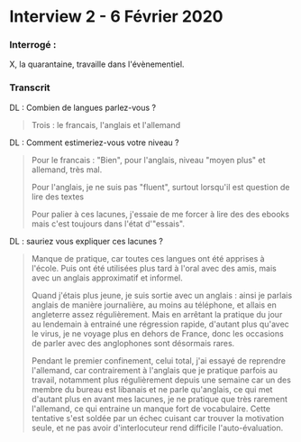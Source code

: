 # Interview 2 - 6 Février 2020

### Interrogé :

X, la quarantaine, travaille dans l'évènementiel.

### Transcrit

DL : Combien de langues parlez-vous ?

> Trois : le francais, l'anglais et l'allemand

DL : Comment estimeriez-vous votre niveau ?

> Pour le francais : "Bien", pour l'anglais, niveau "moyen plus" et allemand, très mal.
>
> Pour l'anglais, je ne suis pas "fluent", surtout lorsqu'il est question de lire des textes
>
> Pour palier à ces lacunes, j'essaie de me forcer à lire des des ebooks mais c'est toujours dans l'état d'"essais".

DL : sauriez vous expliquer ces lacunes ?

> Manque de pratique, car toutes ces langues ont été apprises à l'école. Puis ont été utilisées plus tard à l'oral avec des amis, mais avec un anglais approximatif et informel.
>
> Quand j'étais plus jeune, je suis sortie avec un anglais : ainsi je parlais anglais de manière journalière, au moins au téléphone, et allais en angleterre assez régulièrement. Mais en arrêtant la pratique du jour au lendemain à entrainé une régression rapide, d'autant plus qu'avec le virus, je ne voyage plus en dehors de France, donc les occasions de parler avec des anglophones sont désormais rares.
>
> Pendant le premier confinement, celui total, j'ai essayé de reprendre l'allemand, car contrairement à l'anglais que je pratique parfois au travail, notamment plus régulièrement depuis une semaine car un des membre du bureau est libanais et ne parle qu'anglais, ce qui met d'autant plus en avant mes lacunes, je ne pratique que très rarement l'allemand, ce qui entraine un manque fort de vocabulaire.
> Cette tentative s'est soldée par un échec cuisant car trouver la motivation seule, et ne pas avoir d'interlocuteur rend difficile l'auto-évaluation.



